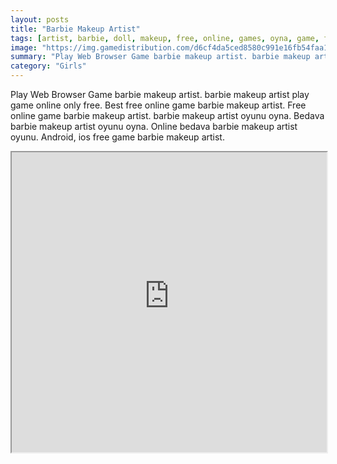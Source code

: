 ```yaml
---
layout: posts
title: "Barbie Makeup Artist"
tags: [artist, barbie, doll, makeup, free, online, games, oyna, game, free, games, play, play, games]
image: "https://img.gamedistribution.com/d6cf4da5ced8580c991e16fb54faa1b6.jpg"
summary: "Play Web Browser Game barbie makeup artist. barbie makeup artist play game online only free. Best free online game barbie makeup artist. Free online game barbie makeup artist. barbie makeup artist oyunu oyna. Bedava barbie makeup artist oyunu oyna. Online bedava barbie makeup artist oyunu. Android, ios free game barbie makeup artist."
category: "Girls"
---
```


Play Web Browser Game barbie makeup artist. barbie makeup artist play game online only free. Best free online game barbie makeup artist. Free online game barbie makeup artist. barbie makeup artist oyunu oyna. Bedava barbie makeup artist oyunu oyna. Online bedava barbie makeup artist oyunu. Android, ios free game barbie makeup artist.

<iframe width="100%" height="480px;" src="https://flash.gamedistribution.com?game=d6cf4da5ced8580c991e16fb54faa1b6"></iframe>
